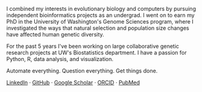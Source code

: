I combined my interests in evolutionary biology and computers by pursuing independent bioinformatics
projects as an undergrad. I went on to earn my PhD in the University of Washington's Genome Sciences
program, where I investigated the ways that natural selection and population size changes have
affected human genetic diversity.

For the past 5 years I've been working on large collaborative genetic research projects at UW's
Biostatistics department. I have a passion for Python, R, data analysis, and visualization.

Automate everything. Question everything. Get things done.

[LinkedIn](https://www.linkedin.com/in/leslie-emery/) &middot;
[GitHub](https://github.com/leslem) &middot;
[Google Scholar](https://scholar.google.com/citations?hl=en&user=gohAH8kAAAAJ) &middot;
[ORCID](https://orcid.org/0000-0002-9070-9886) &middot;
[PubMed](https://www.ncbi.nlm.nih.gov/pubmed?term=Emery%2C%20Leslie%5BAuthor%5D)
